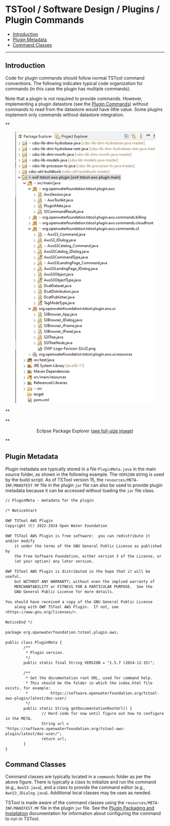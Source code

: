 # TSTool / Software Design / Plugins / Plugin Commands #

*   [Introduction](#introduction)
*   [Plugin Metadata](#plugin-metadata)
*   [Command Classes](#command-classes)

----------

## Introduction ##

Code for plugin commands should follow normal TSTool command conventions.
The following indicates typical code organization for commands
(in this case the plugin has multiple commands).

Note that a plugin is not required to provide commands.
However, implementing a plugin datastore (see the [Plugin Commands](../plugin-commands/plugin-commands.md))
without commands to read from the datastore would have little value.
Some plugins implement only commands without datastore integration.

**<p style="text-align: center;">
![eclipse package explorer](eclipse-package-explorer.png)
</p>**

**<p style="text-align: center;">
Eclipse Package Explorer (<a href="../eclipse-package-explorer.png">see full-size image</a>)
</p>**

## Plugin Metadata ##

Plugin metadata are typically stored in a file `PluginMeta.java` in the main source folder, as shown in the following example.
The `VERSION` string is used by the build script.
As of TSTool version 15, the `resources/META-INF/MANIFEST.MF` file in the plugin `jar`
file can also be used to provide plugin metadata because it can be accessed without loading the `jar` file class.

```
// PluginMeta - metadata for the plugin

/* NoticeStart

OWF TSTool AWS Plugin
Copyright (C) 2022-2024 Open Water Foundation

OWF TSTool AWS Plugin is free software:  you can redistribute it and/or modify
    it under the terms of the GNU General Public License as published by
    the Free Software Foundation, either version 3 of the License, or
    (at your option) any later version.

OWF TSTool AWS Plugin is distributed in the hope that it will be useful,
    but WITHOUT ANY WARRANTY; without even the implied warranty of
    MERCHANTABILITY or FITNESS FOR A PARTICULAR PURPOSE.  See the
    GNU General Public License for more details.

You should have received a copy of the GNU General Public License
    along with OWF TSTool AWS Plugin.  If not, see <https://www.gnu.org/licenses/>.

NoticeEnd */

package org.openwaterfoundation.tstool.plugin.aws;

public class PluginMeta {
        /**
         * Plugin version.
         */
        public static final String VERSION = "1.5.7 (2024-12-15)";

        /**
         * Get the documentation root URL, used for command help.
         * This should be the folder in which the index.html file exists, for example:
         *          https://software.openwaterfoundation.org/tstool-aws-plugin/latest/doc-user/
         */
        public static String getDocumentationRootUrl() {
                // Hard code for now until figure out how to configure in the META.
                String url = "https://software.openwaterfoundation.org/tstool-aws-plugin/latest/doc-user/";
                return url;
        }
}
```

## Command Classes ##

Command classes are typically located in a `commands` folder as per the above figure.
There is typically a class to initialize and run the command (e.g., `AwsS3.java`),
and a class to provide the command editor (e.g., `AwsS3_JDialog.java`).
Additional local classes may be uses as needed.

TSTool is made aware of the command classes using the 
`resources/META-INF/MANIFEST.MF` file in the plugin `jar` file.
See the [Plugin Packaging and Installation](../overview.md#plugin-packaging-and-installation)
documentation for information about configuring the command to run in TSTool.

